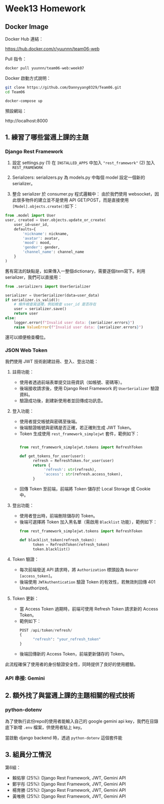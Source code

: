 # Week13 Homework

## Docker Image

Docker Hub 連結：

https://hub.docker.com/r/yuunnn/team06-web


Pull 指令：

```bash
docker pull yuunnn/team06-web:week07
```

Docker 啟動方式說明：
```bash
git clone https://github.com/Dannyyang0329/Team06.git
cd Team06

docker-compose up
```

預設網站：

http://localhost:8000

## 1. 練習了哪些當週上課的主題

### Django Rest Framework
1. 設定 settings.py
    (1) 在 ```INSTALLED_APPS``` 中加入 ```"rest_framework"```
    (2) 加入 ```REST_FRAMEWORK```

2. Serializers: serializers.py
為 models.py 中每個 model 設定一個新的 serializer。

3. 整合 serializer 於 consumer.py 程式邏輯中：
由於我們使用 websocket，因此很多物件的建立並不是使用 API GET/POST，而是直接使用 ```[Model].objects.create()```如下：
```python
from .model import User
user, created = User.objects.update_or_create(
    user_id=user_id,
    defaults={
        'nickname': nickname,
        'avatar': avatar,
        'mood': mood,
        'gender': gender,
        'channel_name': channel_name
    }
)
```
舊有寫法的缺點是，如果傳入一整個dictionary，需要逐個item寫下。利用serializer，我們可以直接用：
```python
from .serializers import UserSerializer

serializer = UserSerializer(data=user_data)            
if serializer.is_valid():
    # 條件檢查寫這裡，例如檢查 user_id 是否存在
    user = serializer.save()
    return user
else:
    logger.error(f"Invalid user data: {serializer.errors}")
    raise ValueError(f"Invalid user data: {serializer.errors}")
```
還可以順便檢查欄位。

### JSON Web Token
我們使用 JWT 技術創建註冊、登入、登出功能：
1. 註冊功能：
    - 使用者透過前端表單提交註冊資訊（如帳號、密碼等）。
    - 後端接收請求後，使用 Django Rest Framework 的 `UserSerializer` 驗證資料。
    - 驗證成功後，創建新使用者並回傳成功訊息。

2. 登入功能：
    - 使用者提交帳號與密碼至後端。
    - 後端驗證帳號與密碼是否正確，若正確則生成 JWT Token。
    - Token 生成使用 `rest_framework_simplejwt` 套件，範例如下：
      ```python
      
      from rest_framework_simplejwt.tokens import RefreshToken

      def get_tokens_for_user(user):
            refresh = RefreshToken.for_user(user)
            return {
                 'refresh': str(refresh),
                 'access': str(refresh.access_token),
            }
      ```
    - 回傳 Token 至前端，前端將 Token 儲存於 Local Storage 或 Cookie 中。

3. 登出功能：
    - 使用者登出時，前端刪除儲存的 Token。
    - 後端可選擇將 Token 加入黑名單（需啟用 `Blacklist` 功能），範例如下：
      ```python
      from rest_framework_simplejwt.tokens import RefreshToken

      def blacklist_token(refresh_token):
            token = RefreshToken(refresh_token)
            token.blacklist()
      ```

4. Token 驗證：
    - 每次前端發送 API 請求時，將 `Authorization` 標頭設為 `Bearer [access_token]`。
    - 後端使用 `JWTAuthentication` 驗證 Token 的有效性，若無效則回傳 401 Unauthorized。

5. Token 更新：
    - 當 Access Token 過期時，前端可使用 Refresh Token 請求新的 Access Token。
    - 範例如下：
      ```python
      POST /api/token/refresh/
      {
            "refresh": "your_refresh_token"
      }
      ```
    - 後端回傳新的 Access Token，前端更新儲存的 Token。

此流程確保了使用者的身份驗證安全性，同時提供了良好的使用體驗。

### API 串接: Gemini

## 2. 額外找了與當週上課的主題相關的程式技術

### python-dotenv
為了使執行此份repo的使用者能輸入自己的 google gemini api key，我們在目錄底下新增 `.env` 檔案，供使用者貼上 key。

當啟動 django backend 時，透過 `python-dotenv` 這個套件能

## 3. 組員分工情況

第6組：
* 賴佑寧 (25%): Django Rest Framework, JWT,  Gemini API
* 鄭宇彤 (25%): Django Rest Framework, JWT,  Gemini API
* 楊育勝 (25%): Django Rest Framework, JWT,  Gemini API
* 黃唯秩 (25%): Django Rest Framework, JWT,  Gemini API